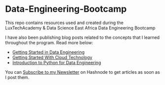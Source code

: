 # Data-Engineering-Bootcamp
 This repo contains resources used and created during the LuxTechAcademy & Data Science East Africa Data Engineering Bootcamp

I have also been publishing blog posts related to the concepts that I learned throughout the program. Read more below:
- [Getting Started in Data Engineering](https://codewithlennylen.hashnode.dev/getting-started-in-data-engineering)
- [Getting Started With Cloud Technology](https://codewithlennylen.hashnode.dev/getting-started-with-cloud-technology)
- [Introduction to Python for Data Engineering](https://codewithlennylen.hashnode.dev/introduction-to-python-for-data-engineering)

You can [Subscribe to my Newsletter](https://codewithlennylen.hashnode.dev/newsletter) on Hashnode to get articles as soon as I post them.
